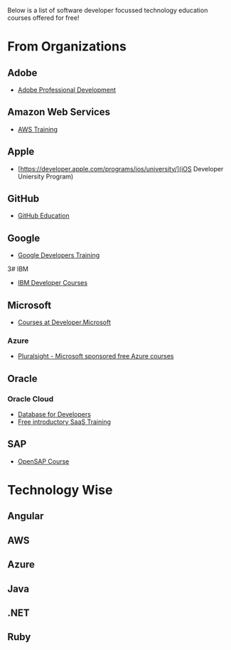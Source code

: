 Below is a list of software developer focussed technology education courses offered for free!

# From Organizations
## Adobe
* [Adobe Professional Development](https://edex.adobe.com/en/professional-development/courses)

## Amazon Web Services
* [AWS Training](https://www.aws.training/LearningLibrary?tab=digital_courses)

## Apple
* [https://developer.apple.com/programs/ios/university/](iOS Developer Uniersity Program)

## GitHub 
* [GitHub Education](https://education.github.com/pack)

## Google
* [Google Developers Training](https://developers.google.com/training/)

3# IBM
* [IBM Developer Courses](https://developer.ibm.com/courses/)

## Microsoft
* [Courses at Developer.Microsoft](https://developer.microsoft.com/en-us/collective/learning/courses)
### Azure
* [Pluralsight - Microsoft sponsored free Azure courses](https://www.pluralsight.com/partners/microsoft/azure)

## Oracle
### Oracle Cloud
* [Database for Developers](https://devgym.oracle.com/devgym/database-for-developers.html)
* [Free introductory SaaS Training](https://www.oracle.com/education/#free)

## SAP
* [OpenSAP Course](https://open.sap.com/courses)

# Technology Wise
## Angular

## AWS

## Azure

## Java

## .NET

## Ruby
